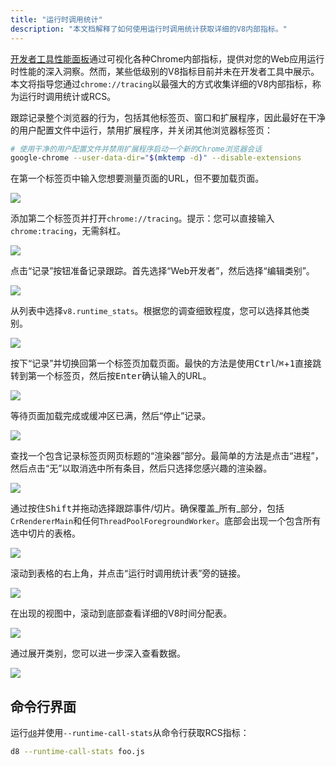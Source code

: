 ```yaml
---
title: "运行时调用统计"
description: "本文档解释了如何使用运行时调用统计获取详细的V8内部指标。"
---
```

[开发者工具性能面板](https://developers.google.com/web/tools/chrome-devtools/evaluate-performance/)通过可视化各种Chrome内部指标，提供对您的Web应用运行时性能的深入洞察。然而，某些低级别的V8指标目前并未在开发者工具中展示。本文将指导您通过`chrome://tracing`以最强大的方式收集详细的V8内部指标，称为运行时调用统计或RCS。

跟踪记录整个浏览器的行为，包括其他标签页、窗口和扩展程序，因此最好在干净的用户配置文件中运行，禁用扩展程序，并关闭其他浏览器标签页：

```bash
# 使用干净的用户配置文件并禁用扩展程序启动一个新的Chrome浏览器会话
google-chrome --user-data-dir="$(mktemp -d)" --disable-extensions
```

在第一个标签页中输入您想要测量页面的URL，但不要加载页面。

![](/_img/rcs/01.png)

添加第二个标签页并打开`chrome://tracing`。提示：您可以直接输入`chrome:tracing`，无需斜杠。

![](/_img/rcs/02.png)

点击“记录”按钮准备记录跟踪。首先选择“Web开发者”，然后选择“编辑类别”。

![](/_img/rcs/03.png)

从列表中选择`v8.runtime_stats`。根据您的调查细致程度，您可以选择其他类别。

![](/_img/rcs/04.png)

按下“记录”并切换回第一个标签页加载页面。最快的方法是使用<kbd>Ctrl</kbd>/<kbd>⌘</kbd>+<kbd>1</kbd>直接跳转到第一个标签页，然后按<kbd>Enter</kbd>确认输入的URL。

![](/_img/rcs/05.png)

等待页面加载完成或缓冲区已满，然后“停止”记录。

![](/_img/rcs/06.png)

查找一个包含记录标签页网页标题的“渲染器”部分。最简单的方法是点击“进程”，然后点击“无”以取消选中所有条目，然后只选择您感兴趣的渲染器。

![](/_img/rcs/07.png)

通过按住<kbd>Shift</kbd>并拖动选择跟踪事件/切片。确保覆盖_所有_部分，包括`CrRendererMain`和任何`ThreadPoolForegroundWorker`。底部会出现一个包含所有选中切片的表格。

![](/_img/rcs/08.png)

滚动到表格的右上角，并点击“运行时调用统计表”旁的链接。

![](/_img/rcs/09.png)

在出现的视图中，滚动到底部查看详细的V8时间分配表。

![](/_img/rcs/10.png)

通过展开类别，您可以进一步深入查看数据。

![](/_img/rcs/11.png)

## 命令行界面

运行[`d8`](/docs/d8)并使用`--runtime-call-stats`从命令行获取RCS指标：

```bash
d8 --runtime-call-stats foo.js
```

